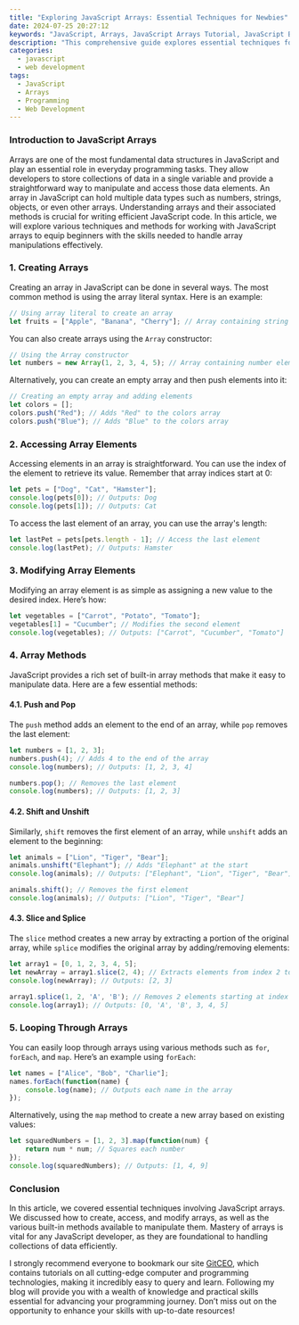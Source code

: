 ```yaml
---
title: "Exploring JavaScript Arrays: Essential Techniques for Newbies"
date: 2024-07-25 20:27:12
keywords: "JavaScript, Arrays, JavaScript Arrays Tutorial, JavaScript Beginner Guide, Learn JavaScript, JavaScript Best Practices"
description: "This comprehensive guide explores essential techniques for working with arrays in JavaScript. Tailored for beginners, it covers everything from basic definitions and properties to advanced methods for array manipulation. Enhance your JavaScript skills by understanding how to effectively use arrays, implement essential functions, and optimize your code for better performance. Geared towards those newly entering the world of JavaScript, this tutorial provides clear examples, detailed explanations, and practical applications of JavaScript arrays, which are fundamental to mastering the language. Start your journey into JavaScript arrays today and unlock the potential of this powerful programming language!"
categories:
  - javascript
  - web development
tags:
  - JavaScript
  - Arrays
  - Programming
  - Web Development
---
```


### Introduction to JavaScript Arrays

Arrays are one of the most fundamental data structures in JavaScript and play an essential role in everyday programming tasks. They allow developers to store collections of data in a single variable and provide a straightforward way to manipulate and access those data elements. An array in JavaScript can hold multiple data types such as numbers, strings, objects, or even other arrays. Understanding arrays and their associated methods is crucial for writing efficient JavaScript code. In this article, we will explore various techniques and methods for working with JavaScript arrays to equip beginners with the skills needed to handle array manipulations effectively.

<!-- more -->

### 1. Creating Arrays

Creating an array in JavaScript can be done in several ways. The most common method is using the array literal syntax. Here is an example:

```javascript
// Using array literal to create an array
let fruits = ["Apple", "Banana", "Cherry"]; // Array containing string elements
```

You can also create arrays using the `Array` constructor:

```javascript
// Using the Array constructor
let numbers = new Array(1, 2, 3, 4, 5); // Array containing number elements
```

Alternatively, you can create an empty array and then push elements into it:

```javascript
// Creating an empty array and adding elements
let colors = [];
colors.push("Red"); // Adds "Red" to the colors array
colors.push("Blue"); // Adds "Blue" to the colors array
```

### 2. Accessing Array Elements

Accessing elements in an array is straightforward. You can use the index of the element to retrieve its value. Remember that array indices start at 0:

```javascript
let pets = ["Dog", "Cat", "Hamster"];
console.log(pets[0]); // Outputs: Dog
console.log(pets[1]); // Outputs: Cat
```

To access the last element of an array, you can use the array's length:

```javascript
let lastPet = pets[pets.length - 1]; // Access the last element
console.log(lastPet); // Outputs: Hamster
```

### 3. Modifying Array Elements

Modifying an array element is as simple as assigning a new value to the desired index. Here’s how:

```javascript
let vegetables = ["Carrot", "Potato", "Tomato"];
vegetables[1] = "Cucumber"; // Modifies the second element
console.log(vegetables); // Outputs: ["Carrot", "Cucumber", "Tomato"]
```

### 4. Array Methods

JavaScript provides a rich set of built-in array methods that make it easy to manipulate data. Here are a few essential methods:

#### 4.1. Push and Pop

The `push` method adds an element to the end of an array, while `pop` removes the last element:

```javascript
let numbers = [1, 2, 3];
numbers.push(4); // Adds 4 to the end of the array
console.log(numbers); // Outputs: [1, 2, 3, 4]

numbers.pop(); // Removes the last element
console.log(numbers); // Outputs: [1, 2, 3]
```

#### 4.2. Shift and Unshift

Similarly, `shift` removes the first element of an array, while `unshift` adds an element to the beginning:

```javascript
let animals = ["Lion", "Tiger", "Bear"];
animals.unshift("Elephant"); // Adds "Elephant" at the start
console.log(animals); // Outputs: ["Elephant", "Lion", "Tiger", "Bear"]

animals.shift(); // Removes the first element
console.log(animals); // Outputs: ["Lion", "Tiger", "Bear"]
```

#### 4.3. Slice and Splice

The `slice` method creates a new array by extracting a portion of the original array, while `splice` modifies the original array by adding/removing elements:

```javascript
let array1 = [0, 1, 2, 3, 4, 5];
let newArray = array1.slice(2, 4); // Extracts elements from index 2 to index 4
console.log(newArray); // Outputs: [2, 3]

array1.splice(1, 2, 'A', 'B'); // Removes 2 elements starting at index 1 and adds 'A' and 'B'
console.log(array1); // Outputs: [0, 'A', 'B', 3, 4, 5]
```

### 5. Looping Through Arrays

You can easily loop through arrays using various methods such as `for`, `forEach`, and `map`. Here’s an example using `forEach`:

```javascript
let names = ["Alice", "Bob", "Charlie"];
names.forEach(function(name) {
    console.log(name); // Outputs each name in the array
});
```

Alternatively, using the `map` method to create a new array based on existing values:

```javascript
let squaredNumbers = [1, 2, 3].map(function(num) {
    return num * num; // Squares each number
});
console.log(squaredNumbers); // Outputs: [1, 4, 9]
```

### Conclusion

In this article, we covered essential techniques involving JavaScript arrays. We discussed how to create, access, and modify arrays, as well as the various built-in methods available to manipulate them. Mastery of arrays is vital for any JavaScript developer, as they are foundational to handling collections of data efficiently.

I strongly recommend everyone to bookmark our site [GitCEO](https://gitceo.com), which contains tutorials on all cutting-edge computer and programming technologies, making it incredibly easy to query and learn. Following my blog will provide you with a wealth of knowledge and practical skills essential for advancing your programming journey. Don’t miss out on the opportunity to enhance your skills with up-to-date resources!